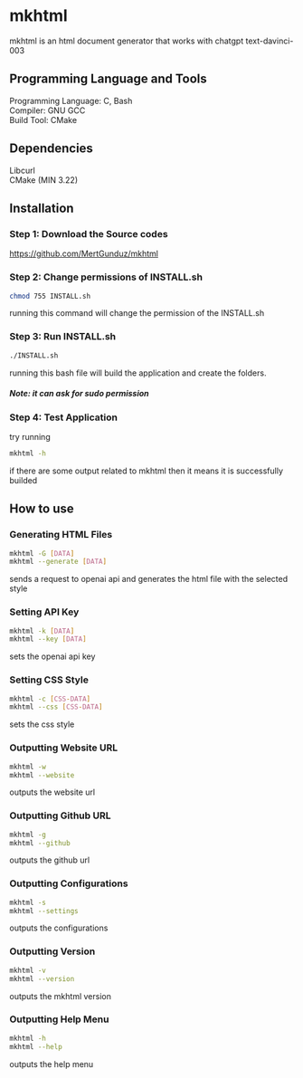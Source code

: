# mkhtml

mkhtml is an html document generator that works with chatgpt text-davinci-003

## Programming Language and Tools

Programming Language: C, Bash <br>
Compiler: GNU GCC <br>
Build Tool: CMake 

## Dependencies

Libcurl <br>
CMake (MIN 3.22)

## Installation

### Step 1: Download the Source codes

https://github.com/MertGunduz/mkhtml

### Step 2: Change permissions of INSTALL.sh

```sh
chmod 755 INSTALL.sh
```
running this command will change the permission of the INSTALL.sh

### Step 3: Run INSTALL.sh

```sh
./INSTALL.sh
```
running this bash file will build the application and create the folders.
##### Note: it can ask for sudo permission

### Step 4: Test Application

try running
```sh
mkhtml -h
```
if there are some output related to mkhtml then it means it is successfully builded

## How to use

### Generating HTML Files

```sh
mkhtml -G [DATA]
mkhtml --generate [DATA]
```
sends a request to openai api and generates the html file with the selected style

### Setting API Key

```sh
mkhtml -k [DATA]
mkhtml --key [DATA]
```
sets the openai api key 

### Setting CSS Style

```sh
mkhtml -c [CSS-DATA]
mkhtml --css [CSS-DATA]
```
sets the css style

### Outputting Website URL

```sh
mkhtml -w
mkhtml --website
```
outputs the website url

### Outputting Github URL

```sh
mkhtml -g
mkhtml --github
```
outputs the github url

### Outputting Configurations

```sh
mkhtml -s
mkhtml --settings
```
outputs the configurations 

### Outputting Version

```sh
mkhtml -v
mkhtml --version
```
outputs the mkhtml version

### Outputting Help Menu

```sh
mkhtml -h
mkhtml --help
```
outputs the help menu
